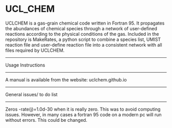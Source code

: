 # UCL_CHEM
UCLCHEM is a gas-grain chemical code written in Fortran 95. It propagates the abundances of chemical species through a network of user-defined reactions according to the physical conditions of the gas. Included in the repository is MakeRates, a python script to combine a species list, UMIST reaction file and user-define reaction file into a consistent network with all files required by UCLCHEM.

**************************************************************
Usage Instructions
**************************************************************

A manual is available from the website: uclchem.github.io


*************************************************************
General issues/ to do list
*************************************************************
Zeros
	-rate(j)=1.0d-30 when it is really zero. This was to avoid computing issues. However, in many cases a fortran 95 code on a modern pc will run without errors. This could be changed.
